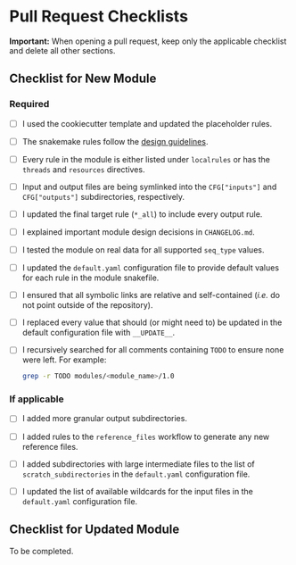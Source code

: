 # Pull Request Checklists

**Important:** When opening a pull request, keep only the applicable checklist and delete all other sections.

## Checklist for New Module

### Required

- [ ] I used the cookiecutter template and updated the placeholder rules.

- [ ] The snakemake rules follow the [design guidelines](https://lcr-modules.readthedocs.io/en/latest/for_developers.html#module-rules).

- [ ] Every rule in the module is either listed under `localrules` or has the `threads` and `resources` directives.

- [ ] Input and output files are being symlinked into the `CFG["inputs"]` and `CFG["outputs"]` subdirectories, respectively.

- [ ] I updated the final target rule (`*_all`) to include every output rule.

- [ ] I explained important module design decisions in `CHANGELOG.md`.

- [ ] I tested the module on real data for all supported `seq_type` values.

- [ ] I updated the `default.yaml` configuration file to provide default values for each rule in the module snakefile.

- [ ] I ensured that all symbolic links are relative and self-contained (_i.e._ do not point outside of the repository).

- [ ] I replaced every value that should (or might need to) be updated in the default configuration file with `__UPDATE__`.

- [ ] I recursively searched for all comments containing `TODO` to ensure none were left. For example:

  ```bash
  grep -r TODO modules/<module_name>/1.0
  ```

### If applicable

- [ ] I added more granular output subdirectories.

- [ ] I added rules to the `reference_files` workflow to generate any new reference files.

- [ ] I added subdirectories with large intermediate files to the list of `scratch_subdirectories` in the `default.yaml` configuration file.

- [ ] I updated the list of available wildcards for the input files in the `default.yaml` configuration file.

## Checklist for Updated Module

To be completed.
